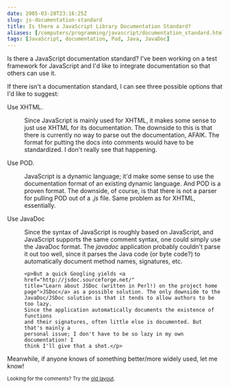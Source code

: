 ```yaml
--- 
date: 2005-03-28T23:16:25Z
slug: js-documentation-standard
title: Is there a JavaScript Library Documentation Standard?
aliases: [/computers/programming/javascript/documentation_standard.html]
tags: [JavaScript, documentation, Pod, Java, JavaDoc]
---
```


<p>Is there a JavaScript documentation standard? I've been working on a test framework for JavaScript and I'd like to integrate documentation so that others can use it.</p>

<p>If there isn't a documentation standard, I can see three possible options that I'd like to suggest:</p>

<dl>
  <dt>Use XHTML.</dt>
  <dd><p>Since JavaScript is mainly used for XHTML, it makes some sense to
  just use XHTML for its documentation. The downside to this is that there is
  currently no way to parse out the documentation, AFAIK. The format for
  putting the docs into comments would have to be standardized. I don't really
  see that happening.</p></dd>

  <dt>Use POD.</dt>
  <dd><p>JavaScript is a dynamic language; it'd make some sense to use the
  documentation format of an existing dynamic language. And POD is a proven
  format. The downside, of course, is that there is not a parser for pulling
  POD out of a <em>.js</em> file. Same problem as for XHTML,
  essentially.</p></dd>

  <dt>Use JavaDoc</dt>
  <dd>
    <p>Since the syntax of JavaScript is roughly based on JavaScript, and
    JavaScript supports the same comment syntax, one could simply use the
    JavaDoc format. The <em>javadoc</em> application probably couldn't parse it
    out too well, since it parses the Java code (or byte code?) to
    automatically document method names, signatures, etc.</p>

    <p>But a quick Googling yields <a href="http://jsdoc.sourceforge.net/"
    title="Learn about JSDoc (written in Perl!) on the project home
    page">JSDoc</a> as a possible solution. The only downside to the
    JavaDoc/JSDoc solution is that it tends to allow authors to be too lazy.
    Since the application automatically documents the existence of functions
    and their signatures, often little else is documented. But that's mainly a
    personal issue; I don't have to be so lazy in my own documentation! I
    think I'll give that a shot.</p>
  </dd>
</dl>

<p>Meanwhile, if anyone knows of something better/more widely used, let me know!</p>

<p class="past"><small>Looking for the comments? Try the <a rel="nofollow" href="//past.justatheory.com/computers/programming/javascript/documentation_standard.html">old layout</a>.</small></p>


